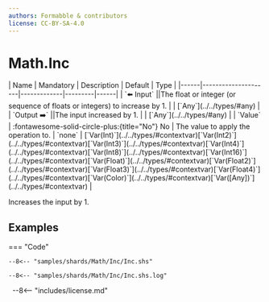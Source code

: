 ```yaml
---
authors: Formabble & contributors
license: CC-BY-SA-4.0
---
```



# Math.Inc

<div class="sh-parameters" markdown="1">
| Name | Mandatory | Description | Default | Type |
|------|---------------------|-------------|---------|------|
| `⬅️ Input` ||The float or integer (or sequence of floats or integers) to increase by 1. | | [`Any`](../../types/#any) |
| `Output ➡️` ||The input increased by 1. | | [`Any`](../../types/#any) |
| `Value` | :fontawesome-solid-circle-plus:{title="No"} No  | The value to apply the operation to. | `none` | [`Var(Int)`](../../types/#contextvar)[`Var(Int2)`](../../types/#contextvar)[`Var(Int3)`](../../types/#contextvar)[`Var(Int4)`](../../types/#contextvar)[`Var(Int8)`](../../types/#contextvar)[`Var(Int16)`](../../types/#contextvar)[`Var(Float)`](../../types/#contextvar)[`Var(Float2)`](../../types/#contextvar)[`Var(Float3)`](../../types/#contextvar)[`Var(Float4)`](../../types/#contextvar)[`Var(Color)`](../../types/#contextvar)[`Var([Any])`](../../types/#contextvar) |

</div>

Increases the input by 1.

## Examples

=== "Code"

  ```x86asm linenums="1"
  --8<-- "samples/shards/Math/Inc/Inc.shs"
  ```

  ```
  --8<-- "samples/shards/Math/Inc/Inc.shs.log"
  ```
&nbsp;
--8<-- "includes/license.md"

